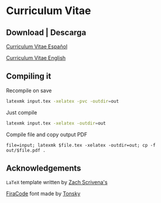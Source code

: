 # Curriculum Vitae

## Download | Descarga

[Curriculum Vitae Español](https://raw.githubusercontent.com/zrgio/cv/main/sergio_ulloa_es.pdf)

[Curriculum Vitae English](https://raw.githubusercontent.com/zrgio/cv/main/sergio_ulloa_en.pdf)

## Compiling it

Recompile on save

```sh
latexmk input.tex -xelatex -pvc -outdir=out
```

Just compile

```sh
latexmk input.tex -xelatex -outdir=out
```

Compile file and copy output PDF
```
file=input; latexmk $file.tex -xelatex -outdir=out; cp -f out/$file.pdf .
```

## Acknowledgements

`LaTeX` template written by [Zach Scrivena's](https://github.com/zachscrivena/simple-resume-cv)

[FiraCode](https://github.com/tonsky/FiraCode) font made by [Tonsky](https://github.com/tonsky)
